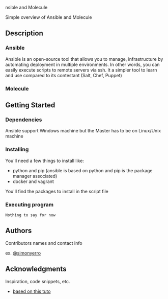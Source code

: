 nsible and Molecule

Simple overview of Ansible and Molecule

## Description

### Ansible

Ansible is an open-source tool that allows you to manage, infrastructure by automating deployment in multiple environments.
In other words, you can easily execute scripts to remote servers via ssh.
It a simpler tool to learn and use compared to its contestant (Salt, Chef, Puppet)

### Molecule

## Getting Started

### Dependencies

Ansible support Windows machine but the Master has to be on Linux/Unix machine

### Installing

You'll need a few things to install like:
* python and pip (ansible is based on python and pip is the package manager associated)
* docker and vagrant

You'll find the packages to install in the script file

### Executing program


```
Nothing to say for now
```

## Authors

Contributors names and contact info

ex. [@simonyerro](https://www.linkedin.com/in/simon-yerro/)

## Acknowledgments

Inspiration, code snippets, etc.
* [based on this tuto](https://www.objectif-libre.com/fr/blog/2019/01/15/ansible-molecule/)
